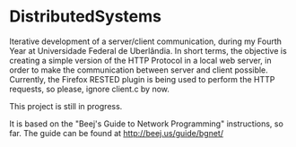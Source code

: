 # DistributedSystems

Iterative development of a server/client communication, during my Fourth Year at Universidade Federal de Uberlândia.
In short terms, the objective is creating a simple version of the HTTP Protocol in a local web server, in order to make the communication between server and client possible. Currently, the Firefox RESTED plugin is being used to perform the HTTP requests, so please, ignore client.c by now.

This project is still in progress.

It is based on the "Beej's Guide to Network Programming" instructions, so far.
The guide can be found at http://beej.us/guide/bgnet/